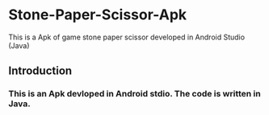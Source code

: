 # Stone-Paper-Scissor-Apk
This is a Apk of game stone paper scissor developed in Android Studio (Java)

<h2>Introduction</h2>

<h3>This is an Apk devloped in Android stdio. The code is written in Java.</h3>
